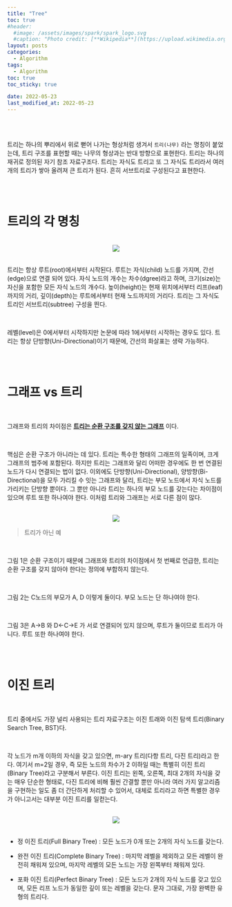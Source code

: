```yaml
---
title: "Tree"
toc: true
#header:
  #image: /assets/images/spark/spark_logo.svg
  #caption: "Photo credit: [**Wikipedia**](https://upload.wikimedia.org/wikipedia/commons/f/f3/Apache_Spark_logo.svg)"
layout: posts
categories:
  - Algorithm
tags:
  - Algorithm
toc: true
toc_sticky: true

date: 2022-05-23
last_modified_at: 2022-05-23
---
```


<br><br>

트리는 하나의 뿌리에서 위로 뻗어 나가는 형상처럼 생겨서 `트리(나무)` 라는 명칭이 붙었는데, 트리 구조를 표현할 때는 나무의 형상과는 반대 방향으로 표현한다.
트리는 하나의 재귀로 정의된 자기 참조 자료구조다. 트리는 자식도 트리고 또 그 자식도 트리라서 여러 개의 트리가 쌓아 올려져 큰 트리가 된다. 흔히 서브트리로 구성된다고 표현한다.

<br><br>

# 트리의 각 명칭

<br>

<div align='center'>
<img src='https://user-images.githubusercontent.com/45858414/169825744-d46035e3-fc19-4c91-bf52-703239886c95.png'/>
</div>
<br>

트리는 항상 루트(root)에서부터 시작된다. 루트는 자식(child) 노드를 가지며, 간선(edge)으로 연결 되어 있다. 자식 노드의 개수는 차수(dgree)라고 하며, 크기(size)는 자신을 포함한 모든 자식 노드의 개수다. 높이(height)는 현재 위치에서부터 리프(leaf)까지의 거리, 깊이(depth)는 루트에서부터 현재 노드까지의 거리다. 트리는 그 자식도 트리인 서브트리(subtree) 구성을 띈다.

<br>

레벨(level)은 0에서부터 시작하지만 논문에 따라 1에서부터 시작하는 경우도 있다. 트리는 항상 단방향(Uni-Directional)이기 때문에, 간선의 화살표는 생략 가능하다.

<br><br>

# 그래프 vs 트리

<br>

그래프와 트리의 차이점은 <b><u> 트리는 순환 구조를 갖지 않는 그래프</u></b> 이다.

<br>

핵심은 순환 구조가 아니라는 데 있다. 트리는 특수한 형태의 그래프의 일족이며, 크게 그래프의 범주에 포함된다. 하지만 트리는 그래프와 달리 어떠한 경우에도 한 번 연결된 노드가 다시 연결되는 법이 없다. 이외에도 단방향(Uni-Directional), 양방향(Bi-Directional)을 모두 가리킬 수 잇는 그래프와 달리, 트리는 부모 노드에서 자식 노드를 가리키는 단방향 뿐이다. 그 뿐만 아니라 트리는 하나의 부모 노드를 갖는다는 차이점이 있으며 루트 또한 하나여야 한다. 이처럼 트리와 그래프는 서로 다른 점이 많다.

<br>

<div align='center'>
<img src='https://user-images.githubusercontent.com/45858414/169828667-0c07f3a9-fd91-4562-ab61-d809803a51d6.png' />
</div>

> 트리가 아닌 예

<br>

그림 1은 순환 구조이기 때문에 그래프와 트리의 차이점에서 첫 번째로 언급한, 트리는 순환 구조를 갖지 않아야 한다는 정의에 부합하지 않는다. 

<br>

그림 2는 C노드의 부모가 A, D 이렇게 둘이다. 부모 노드는 단 하나여야 한다.

<br>

그림 3은 A->B 와 D<-C->E 가 서로 연결되어 있지 않으며, 루트가 둘이므로 트리가 아니다. 루트 또한 하나여야 한다.

<br><br>

# 이진 트리

<br>

트리 중에서도 가장 널리 사용되는 트리 자료구조는 이진 트래와 이진 탐색 트리(Binary Search Tree, BST)다. 

<br>

각 노드가 m개 이하의 자식을 갖고 있으면, m-ary 트리(다항 트리, 다진 트리)라고 한다. 여기서 m=2일 경우, 즉 모든 노드의 차수가 2 이하일 때는 특별히 이진 트리(Binary Tree)라고 구분해서 부른다. 이진 트리는 왼쪽, 오른쪽, 최대 2개의 자식을 갖는 매우 단순한 형태로, 다진 트리에 비해 훨씬 간결할 뿐만 아니라 여러 가지 알고리즘을 구현하는 일도 좀 더 간단하게 처리할 수 있어서, 대체로 트리라고 하면 특별한 경우가 아니고서는 대부분 이진 트리를 일컫는다.

<br>

<div align='center'>
<img src='https://user-images.githubusercontent.com/45858414/169832199-894c7a45-884d-4373-9ffa-d1274ad02cde.png'>
</div>

<br>

* 정 이진 트리(Full Binary Tree) : 모든 노드가 0개 또는 2개의 자식 노드를 갖는다.

* 완전 이진 트리(Complete Binary Tree) : 마지막 레벨을 제외하고 모든 레벨이 완전히 채워져 있으며, 마지막 레벨의 모든 노드는 가장 왼쪽부터 채워져 있다.

* 포화 이진 트리(Perfect Binary Tree) : 모든 노드가 2개의 자식 노드를 갖고 있으며, 모든 리프 노드가 동일한 깊이 또는 레벨을 갖는다. 문자 그대로, 가장 완벽한 유형의 트리다.